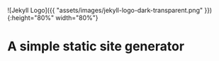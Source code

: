 
![Jekyll Logo]({{ "assets/images/jekyll-logo-dark-transparent.png" }}){:height="80%" width="80%"}

# A simple static site generator
<!-- next-slide -->